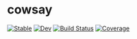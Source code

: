 # cowsay

[![Stable](https://img.shields.io/badge/docs-stable-blue.svg)](https://MillironX.github.io/cowsay.jl/stable)
[![Dev](https://img.shields.io/badge/docs-dev-blue.svg)](https://MillironX.github.io/cowsay.jl/dev)
[![Build Status](https://github.com/MillironX/cowsay.jl/workflows/CI/badge.svg)](https://github.com/MillironX/cowsay.jl/actions)
[![Coverage](https://codecov.io/gh/MillironX/cowsay.jl/branch/master/graph/badge.svg)](https://codecov.io/gh/MillironX/cowsay.jl)
